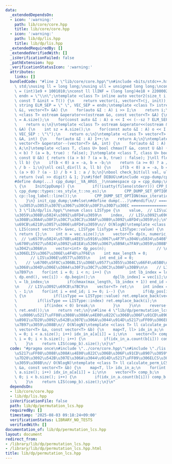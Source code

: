 ```yaml
---
data:
  _extendedDependsOn:
  - icon: ':warning:'
    path: lib/core/core.hpp
    title: lib/core/core.hpp
  - icon: ':warning:'
    path: lib/dp/lis.hpp
    title: lib/dp/lis.hpp
  _extendedRequiredBy: []
  _extendedVerifiedWith: []
  _isVerificationFailed: false
  _pathExtension: hpp
  _verificationStatusIcon: ':warning:'
  attributes:
    links: []
  bundledCode: "#line 2 \"lib/core/core.hpp\"\n#include <bits/stdc++.h>\nusing namespace\
    \ std;\nusing ll = long long;\nusing ull = unsigned long long;\nconst int INF\
    \ = (int)1e9 + 1001010;\nconst ll llINF = (long long)4e18 + 22000020;\nconst string\
    \ endn = \"\\n\";\ntemplate <class T> inline auto vector2(size_t i, size_t j,\
    \ const T &init = T()) {\n    return vector(i, vector<T>(j, init));\n}\nconst\
    \ string ELM_SEP = \" \", VEC_SEP = endn;\ntemplate <class T> istream &operator>>(istream\
    \ &i, vector<T> &A) {\n    for(auto &I : A) i >> I;\n    return i;\n}\ntemplate\
    \ <class T> ostream &operator<<(ostream &o, const vector<T> &A) {\n    int sz\
    \ = A.size();\n    for(const auto &I : A) o << I << (--sz ? ELM_SEP : \"\");\n\
    \    return o;\n}\ntemplate <class T> ostream &operator<<(ostream &o, const vector<vector<T>>\
    \ &A) {\n    int sz = A.size();\n    for(const auto &I : A) o << I << (--sz ?\
    \ VEC_SEP : \"\");\n    return o;\n}\ntemplate <class T> vector<T> &operator++(vector<T>\
    \ &A, int) {\n    for(auto &I : A) I++;\n    return A;\n}\ntemplate <class T>\
    \ vector<T> &operator--(vector<T> &A, int) {\n    for(auto &I : A) I--;\n    return\
    \ A;\n}\ntemplate <class T, class U> bool chmax(T &a, const U &b) { return ((a\
    \ < b) ? (a = b, true) : false); }\ntemplate <class T, class U> bool chmin(T &a,\
    \ const U &b) { return ((a > b) ? (a = b, true) : false); }\nll floor_div(ll a,\
    \ ll b) {\n    if(b < 0) a = -a, b = -b;\n    return (a >= 0) ? a / b : (a + 1)\
    \ / b - 1;\n}\nll ceil_div(ll a, ll b) {\n    if(b < 0) a = -a, b = -b;\n    return\
    \ (a > 0) ? (a - 1) / b + 1 : a / b;\n}\nbool check_bit(ull val, ull digit) {\
    \ return (val >> digit) & 1; }\n#ifdef DEBUG\n#include <cpp-dump/cpp-dump.hpp>\n\
    #define dump(...) cpp_dump(__VA_ARGS__)\nnamespace cp = cpp_dump;\nstruct InitCppDump\
    \ {\n    InitCppDump() {\n        if(!isatty(fileno(stderr))) CPP_DUMP_SET_OPTION(es_style,\
    \ cpp_dump::types::es_style_t::no_es);\n        CPP_DUMP_SET_OPTION(log_label_func,\
    \ cp::log_label::line());\n        CPP_DUMP_SET_OPTION(max_iteration_count, 30);\n\
    \    }\n} init_cpp_dump;\n#else\n#define dump(...)\n#endif\n// ====================\
    \ \u3053\u3053\u307E\u3067\u30C6\u30F3\u30D7\u30EC ====================\n#line\
    \ 3 \"lib/dp/lis.hpp\"\nenum class LISType {\n    value,  // LIS\u3092\u69CB\u6210\
    \u3059\u308B\u5024\u3092\u8FD4\u3059\n    index,  // LIS\u3092\u69CB\u6210\u3059\
    \u308B\u30A4\u30F3\u30C7\u30C3\u30AF\u30B9\u3092\u8FD4\u3059\n};\n\n// LIS\u3092\
    \u69CB\u6210\u3057\u3066\u8FD4\u3059\n// O(NlogN)\ntemplate <class T> vector<T>\
    \ LIS(const vector<T> &vec, LISType lisType = LISType::value) {\n    if(vec.empty())\
    \ return {};\n    int n = vec.size();\n    vector<T> dp(n, numeric_limits<T>::max());\
    \  // \u6570\u5024\u578B\u4EE5\u5916\u3067\u4F7F\u3046\u5834\u5408\u306F\u3001\
    \u6700\u5927\u5024\u3092\u81EA\u5206\u3067\u5B9A\u7FA9\u3059\u308B\u5FC5\u8981\
    \u3042\u308A\n    vector<int> dp_pos(n);                      // \u5404\u8981\u7D20\
    \u306ELIS\u3067\u306E\u4F4D\u7F6E\n    int max_length = 0;                   \
    \      // LIS\u306E\u9577\u3055\n    int end_id = 0;                         \
    \    // \u6700\u5F8C\u306BLIS\u306E\u9577\u3055\u304C\u66F4\u65B0\u3055\u308C\u305F\
    \u3068\u304D\u306E\u30A4\u30F3\u30C7\u30C3\u30AF\u30B9\n\n    // LIS\u3092\u8A08\
    \u7B97\n    for(int i = 0; i < n; i++) {\n        int lb_index = lower_bound(dp.begin(),\
    \ dp.end(), vec[i]) - dp.begin();\n        dp[lb_index] = vec[i];\n        dp_pos[i]\
    \ = lb_index;\n        if(chmax(max_length, lb_index + 1)) end_id = i;\n    }\n\
    \n    // LIS\u3092\u69CB\u7BC9\n    vector<T> ret;\n    int index = max_length\
    \ - 1;\n    for(int i = end_id; i >= 0; i--) {\n        if(dp_pos[i] == index)\
    \ {\n            if(lisType == LISType::value) ret.emplace_back(vec[i]);\n   \
    \         if(lisType == LISType::index) ret.emplace_back(i);\n            index--;\n\
    \            if(index < 0) break;\n        }\n    }\n\n    reverse(ret.begin(),\
    \ ret.end());\n    return ret;\n}\n#line 4 \"lib/dp/permutation_lcs.hpp\"\n//\
    \ \u9806\u5217\uFF08\u3088\u308A\u4E00\u822C\u306B\u306F\u91CD\u8907\u3059\u308B\
    \u8981\u7D20\u3092\u542B\u307E\u306A\u3044\u914D\u5217\uFF09\u306ELCS\u3092\u8A08\
    \u7B97\u3059\u308B\n// O(NlogN)\ntemplate <class T> ll calculate_perm_LCS(const\
    \ vector<T> &a, const vector<T> &b) {\n    map<T, ll> idx_in_a;\n    for(int i\
    \ = 0; i < a.size(); i++) idx_in_a[a[i]] = i;\n\n    vector<T> comp_b;\n    for(int\
    \ i = 0; i < b.size(); i++) {\n        if(idx_in_a.count(b[i])) comp_b.push_back(idx_in_a[b[i]]);\n\
    \    }\n    return LIS(comp_b).size();\n}\n"
  code: "#pragma once\n#include \"../core/core.hpp\"\n#include \"./lis.hpp\"\n// \u9806\
    \u5217\uFF08\u3088\u308A\u4E00\u822C\u306B\u306F\u91CD\u8907\u3059\u308B\u8981\
    \u7D20\u3092\u542B\u307E\u306A\u3044\u914D\u5217\uFF09\u306ELCS\u3092\u8A08\u7B97\
    \u3059\u308B\n// O(NlogN)\ntemplate <class T> ll calculate_perm_LCS(const vector<T>\
    \ &a, const vector<T> &b) {\n    map<T, ll> idx_in_a;\n    for(int i = 0; i <\
    \ a.size(); i++) idx_in_a[a[i]] = i;\n\n    vector<T> comp_b;\n    for(int i =\
    \ 0; i < b.size(); i++) {\n        if(idx_in_a.count(b[i])) comp_b.push_back(idx_in_a[b[i]]);\n\
    \    }\n    return LIS(comp_b).size();\n}\n"
  dependsOn:
  - lib/core/core.hpp
  - lib/dp/lis.hpp
  isVerificationFile: false
  path: lib/dp/permutation_lcs.hpp
  requiredBy: []
  timestamp: '2025-08-03 09:18:24+09:00'
  verificationStatus: LIBRARY_NO_TESTS
  verifiedWith: []
documentation_of: lib/dp/permutation_lcs.hpp
layout: document
redirect_from:
- /library/lib/dp/permutation_lcs.hpp
- /library/lib/dp/permutation_lcs.hpp.html
title: lib/dp/permutation_lcs.hpp
---
```

